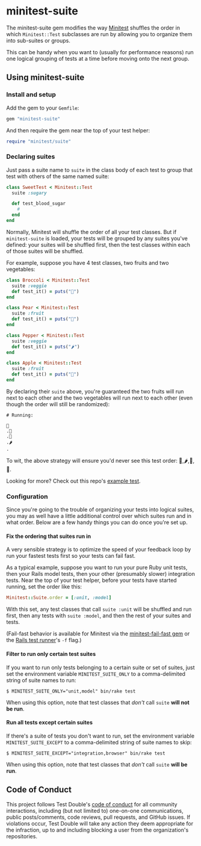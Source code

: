 # minitest-suite

The minitest-suite gem modifies the way
[Minitest](https://github.com/seattlerb/minitest) shuffles the order in which
`Minitest::Test` subclasses are run by allowing you to organize them into
sub-suites or groups.

This can be handy when you want to (usually for performance reasons) run
one logical grouping of tests at a time before moving onto the next group.

## Using minitest-suite

### Install and setup

Add the gem to your `Gemfile`:

```ruby
gem "minitest-suite"
```

And then require the gem near the top of your test helper:

```ruby
require "minitest/suite"
```

### Declaring suites

Just pass a suite name to `suite` in the class body of each
test to group that test with others of the same named suite:

```ruby
class SweetTest < Minitest::Test
  suite :sugary

  def test_blood_sugar
    #
  end
end
```

Normally, Minitest will shuffle the order of all your test classes. But if
`minitest-suite` is loaded, your tests will be grouped by any suites you've
defined: your suites will be shuffled first, then the test classes within each
of those suites will be shuffled.

For example, suppose you have 4 test classes, two fruits and two vegetables:

```ruby
class Broccoli < Minitest::Test
  suite :veggie
  def test_it() = puts("🥦")
end

class Pear < Minitest::Test
  suite :fruit
  def test_it() = puts("🍐")
end

class Pepper < Minitest::Test
  suite :veggie
  def test_it() = puts("🌶")
end

class Apple < Minitest::Test
  suite :fruit
  def test_it() = puts("🍎")
end
```

By declaring their `suite` above, you're guaranteed the two fruits will run next
to each other and the two vegetables will run next to each other (even though
the order will still be randomized):

```
# Running:

🍐
.🍎
.🥦
.🌶
.
```

To wit, the above strategy will ensure you'd never see this test order:
🍐,🌶,🍎,🥦.

Looking for more? Check out this repo's [example
test](/example/test/sweet_test.rb).

### Configuration

Since you're going to the trouble of organizing your tests into logical suites,
you may as well have a little additional control over which suites run and in
what order. Below are a few handy things you can do once you're set up.

#### Fix the ordering that suites run in

A very sensible strategy is to optimize the speed of your feedback loop by run
your fastest tests first so your tests can fail fast.

As a typical example, suppose you want to run your pure Ruby unit tests, then
your Rails model tests, then your other (presumably slower) integration tests.
Near the top of your test helper, before your tests have started running, set
the order like this:

```ruby
Minitest::Suite.order = [:unit, :model]
```

With this set, any test classes that call `suite :unit` will be shuffled and run
first, then any tests with `suite :model`, and then the rest of your suites and
tests.

(Fail-fast behavior is available for Minitest via the [minitest-fail-fast
gem](https://github.com/teoljungberg/minitest-fail-fast) or the [Rails test
runner](https://guides.rubyonrails.org/testing.html#the-rails-test-runner)'s
`-f` flag.)

#### Filter to run only certain test suites

If you want to run only tests belonging to a certain suite or set of suites,
just set the environment variable `MINITEST_SUITE_ONLY` to a comma-delimited
string of suite names to run:

```
$ MINITEST_SUITE_ONLY="unit,model" bin/rake test
```

When using this option, note that test classes that _don't_ call `suite` **will
not be run**.

#### Run all tests except certain suites

If there's a suite of tests you don't want to run, set the environment variable
`MINITEST_SUITE_EXCEPT` to a comma-delimited string of suite names to skip:

```
$ MINITEST_SUITE_EXCEPT="integration,browser" bin/rake test
```

When using this option, note that test classes that _don't_ call `suite` **will
be run**.

## Code of Conduct

This project follows Test Double's [code of
conduct](https://testdouble.com/code-of-conduct) for all community interactions,
including (but not limited to) one-on-one communications, public posts/comments,
code reviews, pull requests, and GitHub issues. If violations occur, Test Double
will take any action they deem appropriate for the infraction, up to and
including blocking a user from the organization's repositories.

